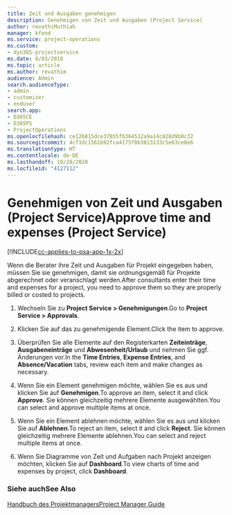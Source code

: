 ```yaml
---
title: Zeit und Ausgaben genehmigen
description: Genehmigen von Zeit und Ausgaben (Project Service)
author: revathiMuthiah
manager: kfend
ms.service: project-operations
ms.custom:
- dyn365-projectservice
ms.date: 8/03/2018
ms.topic: article
ms.author: revathim
audience: Admin
search.audienceType:
- admin
- customizer
- enduser
search.app:
- D365CE
- D365PS
- ProjectOperations
ms.openlocfilehash: ce126815dce37055fb364512a9a14c828d9b0c32
ms.sourcegitcommit: 4cf1dc1561b92fca4175f0b3813133c5e63ce8e6
ms.translationtype: HT
ms.contentlocale: de-DE
ms.lasthandoff: 10/28/2020
ms.locfileid: "4127112"
---
```

# <a name="approve-time-and-expenses-project-service"></a><span data-ttu-id="24823-103">Genehmigen von Zeit und Ausgaben (Project Service)</span><span class="sxs-lookup"><span data-stu-id="24823-103">Approve time and expenses (Project Service)</span></span>

[!INCLUDE[cc-applies-to-psa-app-1x-2x](../includes/cc-applies-to-psa-app-1x-2x.md)]

<span data-ttu-id="24823-104">Wenn die Berater ihre Zeit und Ausgaben für Projekt eingegeben haben, müssen Sie sie genehmigen, damit sie ordnungsgemäß für Projekte abgerechnet oder veranschlagt werden.</span><span class="sxs-lookup"><span data-stu-id="24823-104">After consultants enter their time and expenses for a project, you need to approve them so they are properly billed or costed to projects.</span></span>  
  
1.  <span data-ttu-id="24823-105">Wechseln Sie zu **Project Service > Genehmigungen**.</span><span class="sxs-lookup"><span data-stu-id="24823-105">Go to **Project Service > Approvals**.</span></span>  
  
2.  <span data-ttu-id="24823-106">Klicken Sie auf das zu genehmigende Element.</span><span class="sxs-lookup"><span data-stu-id="24823-106">Click the item to approve.</span></span>  
  
3.  <span data-ttu-id="24823-107">Überprüfen Sie alle Elemente auf den Registerkarten **Zeiteinträge**, **Ausgabeneinträge** und **Abwesenheit/Urlaub** und nehmen Sie ggf. Änderungen vor.</span><span class="sxs-lookup"><span data-stu-id="24823-107">In the **Time Entries**, **Expense Entries**, and **Absence/Vacation** tabs, review each item and make changes as necessary.</span></span>  
  
4.  <span data-ttu-id="24823-108">Wenn Sie ein Element genehmigen möchte, wählen Sie es aus und klicken Sie auf **Genehmigen**.</span><span class="sxs-lookup"><span data-stu-id="24823-108">To approve an item, select it and click **Approve**.</span></span> <span data-ttu-id="24823-109">Sie können gleichzeitig mehrere Elemente ausgewählten.</span><span class="sxs-lookup"><span data-stu-id="24823-109">You can select and approve multiple items at once.</span></span>  
  
5.  <span data-ttu-id="24823-110">Wenn Sie ein Element ablehnen möchte, wählen Sie es aus und klicken Sie auf **Ablehnen**.</span><span class="sxs-lookup"><span data-stu-id="24823-110">To reject an item, select it and click **Reject**.</span></span> <span data-ttu-id="24823-111">Sie können gleichzeitig mehrere Elemente ablehnen.</span><span class="sxs-lookup"><span data-stu-id="24823-111">You can select and reject multiple items at once.</span></span>  
  
6.  <span data-ttu-id="24823-112">Wenn Sie Diagramme von Zeit und Aufgaben nach Projekt anzeigen möchten, klicken Sie auf **Dashboard**.</span><span class="sxs-lookup"><span data-stu-id="24823-112">To view charts of time and expenses by project, click **Dashboard**.</span></span>  
  
### <a name="see-also"></a><span data-ttu-id="24823-113">Siehe auch</span><span class="sxs-lookup"><span data-stu-id="24823-113">See Also</span></span>  
 [<span data-ttu-id="24823-114">Handbuch des Projektmanagers</span><span class="sxs-lookup"><span data-stu-id="24823-114">Project Manager Guide</span></span>](../psa/project-manager-guide.md)
